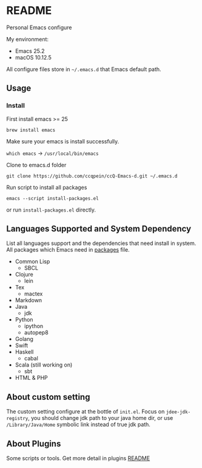 # README

Personal Emacs configure 

My environment:

  * Emacs 25.2
  * macOS 10.12.5

All configure files store in `~/.emacs.d` that Emacs default path.

## Usage

### Install

First install emacs >= 25

`brew install emacs`

Make sure your emacs is install successfully.

`which emacs` -> `/usr/local/bin/emacs`

Clone to emacs.d folder

`git clone https://github.com/ccqpein/ccQ-Emacs-d.git ~/.emacs.d`

Run script to install all packages 

`emacs --script install-packages.el`

or run `install-packages.el` directly.

## Languages Supported and System Dependency
List all languages support and the dependencies that need install in system. All packages which Emacs need in [packages](./packages) file.

+ Common Lisp
    - SBCL 
+ Clojure
    - lein
+ Tex
    - mactex
+ Markdown
+ Java
    - jdk
+ Python
	- ipython
	- autopep8
+ Golang
+ Swift
+ Haskell
	- cabal
+ Scala (still working on)
	- sbt 
+ HTML & PHP

## About custom setting

The custom setting configure at the bottle of `init.el`. Focus on `jdee-jdk-registry`, you should change jdk path to your java home dir, or use `/Library/Java/Home` symbolic link instead of true jdk path.

## About Plugins

Some scripts or tools. Get more detail in plugins [README](./plugins/README.md)

